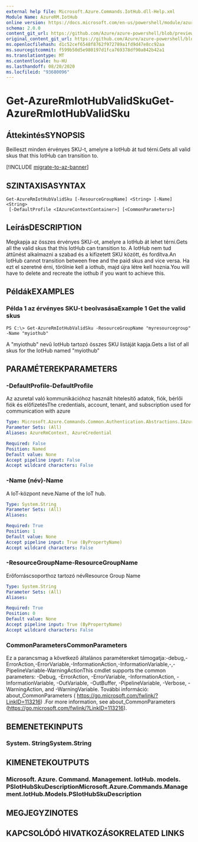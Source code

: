 ```yaml
---
external help file: Microsoft.Azure.Commands.IotHub.dll-Help.xml
Module Name: AzureRM.IotHub
online version: https://docs.microsoft.com/en-us/powershell/module/azurerm.iothub/get-azurermiothubvalidsku
schema: 2.0.0
content_git_url: https://github.com/Azure/azure-powershell/blob/preview/src/ResourceManager/IotHub/Commands.IotHub/help/Get-AzureRmIotHubValidSku.md
original_content_git_url: https://github.com/Azure/azure-powershell/blob/preview/src/ResourceManager/IotHub/Commands.IotHub/help/Get-AzureRmIotHubValidSku.md
ms.openlocfilehash: d1c52cef6548f8762f972789a1fd9d47e8cc92aa
ms.sourcegitcommit: f599b50d5e980197d1fca769378df90a842b42a1
ms.translationtype: MT
ms.contentlocale: hu-HU
ms.lasthandoff: 08/20/2020
ms.locfileid: "93680096"
---
```

# <span data-ttu-id="dcea8-101">Get-AzureRmIotHubValidSku</span><span class="sxs-lookup"><span data-stu-id="dcea8-101">Get-AzureRmIotHubValidSku</span></span>

## <span data-ttu-id="dcea8-102">Áttekintés</span><span class="sxs-lookup"><span data-stu-id="dcea8-102">SYNOPSIS</span></span>
<span data-ttu-id="dcea8-103">Beilleszt minden érvényes SKU-t, amelyre a IotHub át tud térni.</span><span class="sxs-lookup"><span data-stu-id="dcea8-103">Gets all valid skus that this IotHub can transition to.</span></span>

[!INCLUDE [migrate-to-az-banner](../../includes/migrate-to-az-banner.md)]

## <span data-ttu-id="dcea8-104">SZINTAXISA</span><span class="sxs-lookup"><span data-stu-id="dcea8-104">SYNTAX</span></span>

```
Get-AzureRmIotHubValidSku [-ResourceGroupName] <String> [-Name] <String>
 [-DefaultProfile <IAzureContextContainer>] [<CommonParameters>]
```

## <span data-ttu-id="dcea8-105">Leírás</span><span class="sxs-lookup"><span data-stu-id="dcea8-105">DESCRIPTION</span></span>
<span data-ttu-id="dcea8-106">Megkapja az összes érvényes SKU-ot, amelyre a IotHub át lehet térni.</span><span class="sxs-lookup"><span data-stu-id="dcea8-106">Gets all the valid skus that this IotHub can transition to.</span></span>
<span data-ttu-id="dcea8-107">A IotHub nem tud áttűnést alkalmazni a szabad és a kifizetett SKU között, és fordítva.</span><span class="sxs-lookup"><span data-stu-id="dcea8-107">An IotHub cannot transition between free and the paid skus and vice versa.</span></span> <span data-ttu-id="dcea8-108">Ha ezt el szeretné érni, törölnie kell a iothub, majd újra létre kell hoznia.</span><span class="sxs-lookup"><span data-stu-id="dcea8-108">You will have to delete and recreate the iothub if you want to achieve this.</span></span>

## <span data-ttu-id="dcea8-109">Példák</span><span class="sxs-lookup"><span data-stu-id="dcea8-109">EXAMPLES</span></span>

### <span data-ttu-id="dcea8-110">Példa 1 az érvényes SKU-t beolvasása</span><span class="sxs-lookup"><span data-stu-id="dcea8-110">Example 1 Get the valid skus</span></span>
```
PS C:\> Get-AzureRmIotHubValidSku -ResourceGroupName "myresourcegroup" -Name "myiothub"
```

<span data-ttu-id="dcea8-111">A "myiothub" nevű IotHub tartozó összes SKU listáját kapja.</span><span class="sxs-lookup"><span data-stu-id="dcea8-111">Gets a list of all skus for the IotHub named "myiothub"</span></span>

## <span data-ttu-id="dcea8-112">PARAMÉTEREK</span><span class="sxs-lookup"><span data-stu-id="dcea8-112">PARAMETERS</span></span>

### <span data-ttu-id="dcea8-113">-DefaultProfile</span><span class="sxs-lookup"><span data-stu-id="dcea8-113">-DefaultProfile</span></span>
<span data-ttu-id="dcea8-114">Az azuretal való kommunikációhoz használt hitelesítő adatok, fiók, bérlői fiók és előfizetés</span><span class="sxs-lookup"><span data-stu-id="dcea8-114">The credentials, account, tenant, and subscription used for communication with azure</span></span>

```yaml
Type: Microsoft.Azure.Commands.Common.Authentication.Abstractions.IAzureContextContainer
Parameter Sets: (All)
Aliases: AzureRmContext, AzureCredential

Required: False
Position: Named
Default value: None
Accept pipeline input: False
Accept wildcard characters: False
```

### <span data-ttu-id="dcea8-115">-Name (név)</span><span class="sxs-lookup"><span data-stu-id="dcea8-115">-Name</span></span>
<span data-ttu-id="dcea8-116">A IoT-központ neve.</span><span class="sxs-lookup"><span data-stu-id="dcea8-116">Name of the IoT hub.</span></span> 

```yaml
Type: System.String
Parameter Sets: (All)
Aliases:

Required: True
Position: 1
Default value: None
Accept pipeline input: True (ByPropertyName)
Accept wildcard characters: False
```

### <span data-ttu-id="dcea8-117">-ResourceGroupName</span><span class="sxs-lookup"><span data-stu-id="dcea8-117">-ResourceGroupName</span></span>
<span data-ttu-id="dcea8-118">Erőforráscsoporthoz tartozó név</span><span class="sxs-lookup"><span data-stu-id="dcea8-118">Resource Group Name</span></span>

```yaml
Type: System.String
Parameter Sets: (All)
Aliases:

Required: True
Position: 0
Default value: None
Accept pipeline input: True (ByPropertyName)
Accept wildcard characters: False
```

### <span data-ttu-id="dcea8-119">CommonParameters</span><span class="sxs-lookup"><span data-stu-id="dcea8-119">CommonParameters</span></span>
<span data-ttu-id="dcea8-120">Ez a parancsmag a következő általános paramétereket támogatja:-debug,-ErrorAction,-ErrorVariable,-InformationAction,-InformationVariable,-,-PipelineVariable-WarningAction</span><span class="sxs-lookup"><span data-stu-id="dcea8-120">This cmdlet supports the common parameters: -Debug, -ErrorAction, -ErrorVariable, -InformationAction, -InformationVariable, -OutVariable, -OutBuffer, -PipelineVariable, -Verbose, -WarningAction, and -WarningVariable.</span></span> <span data-ttu-id="dcea8-121">További információ: about_CommonParameters ( https://go.microsoft.com/fwlink/?LinkID=113216) .</span><span class="sxs-lookup"><span data-stu-id="dcea8-121">For more information, see about_CommonParameters (https://go.microsoft.com/fwlink/?LinkID=113216).</span></span>

## <span data-ttu-id="dcea8-122">BEMENETEK</span><span class="sxs-lookup"><span data-stu-id="dcea8-122">INPUTS</span></span>

### <span data-ttu-id="dcea8-123">System. String</span><span class="sxs-lookup"><span data-stu-id="dcea8-123">System.String</span></span>

## <span data-ttu-id="dcea8-124">KIMENETEK</span><span class="sxs-lookup"><span data-stu-id="dcea8-124">OUTPUTS</span></span>

### <span data-ttu-id="dcea8-125">Microsoft. Azure. Command. Management. IotHub. models. PSIotHubSkuDescription</span><span class="sxs-lookup"><span data-stu-id="dcea8-125">Microsoft.Azure.Commands.Management.IotHub.Models.PSIotHubSkuDescription</span></span>

## <span data-ttu-id="dcea8-126">MEGJEGYZI</span><span class="sxs-lookup"><span data-stu-id="dcea8-126">NOTES</span></span>

## <span data-ttu-id="dcea8-127">KAPCSOLÓDÓ HIVATKOZÁSOK</span><span class="sxs-lookup"><span data-stu-id="dcea8-127">RELATED LINKS</span></span>
